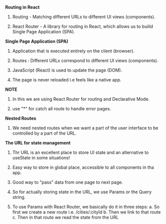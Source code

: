 **Routing in React**

1. Routing - Matching different URLs to different UI views (components).

2. React Router - A library for routing in React, which allows us to buiild Single Page Application (SPA).

**Single Page Application (SPA)**

1. Application that is executed entirely on the client (browser).

2. Routes : Different URLs correspond to different UI views (components).

3. JavaScript (React) is used to update the page (DOM).

4. The page is never reloaded i.e feels like a native app.

**NOTE**

1. In this we are using React Router for routing and Declarative Mode.

2. use "\*" for catch all route to handle error pages.

**Nested Routes**

1. We need nested routes when we want a part of the user interface to be controlled by a part of the URL.

**The URL for state management**

1. Thr URL is an excellent place to store UI state and an alternative to useState in some situations!

2. Easy way to store in global place, accessible to all components in tha app.

3. Good way to "pass" data from one page to next page.

4. So for actually storing state in the URL, we use Params or the Query string.

5. To use Params with React Router, we basically do it in three steps:
   a. So first we create a new route i.e. /cities/:cityId
   b. Then we link to that route
   c. Then in that route we read the state from the URL
